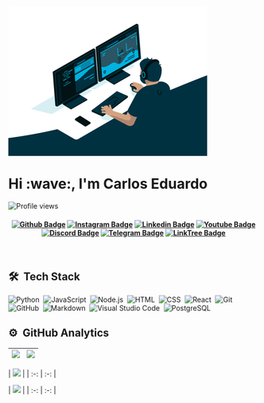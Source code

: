 <div>
  <img align="center" height="300em" src="./assets/code.gif"/>
</div>
<h1 align="left">Hi :wave:, I'm Carlos Eduardo</h1>
<p align="left"> <img src="https://komarev.com/ghpvc/?username=Eduardolimacesl&color=blue" alt="Profile views" /> </p>

<h4 align="center">

  [![Github Badge](https://img.shields.io/badge/-Facebook-blue?style=for-the-badge&logo=Facebook&logoColor=white&link=https://github.com/Eduardolimacesl)](https://www.facebook.com/eng.civil.eduardo/about)
  [![Instagram Badge](https://img.shields.io/badge/-instagram-red?style=for-the-badge&logo=instagram&logoColor=white&link=https://github.com/Eduardolimacesl)](https://www.instagram.com/carloseduardocesl/)
  [![Linkedin Badge](https://img.shields.io/badge/-Linkedin-blue?style=for-the-badge&logo=Linkedin&logoColor=white&link=https://github.com/Eduardolimacesl)](https://linkedin.com/in/eduardo-lima-b0aa8642)
  [![Youtube Badge](https://img.shields.io/badge/YouTube-FF0000?style=for-the-badge&logo=youtube&logoColor=white)](https://www.youtube.com/channel/UC5Zh9bzMxSB5u0sUfkq03tw)
  [![Discord Badge](https://img.shields.io/badge/Discord-5865F2?style=for-the-badge&logo=discord&logoColor=white)](EduardoLima#7964)
  [![Telegram Badge](https://img.shields.io/badge/Telegram-2CA5E0?style=for-the-badge&logo=telegram&logoColor=white)](https://t.me/EduardoLimacesl)
  [![LinkTree Badge](https://img.shields.io/badge/linktree-39E09B?style=for-the-badge&logo=linktree&logoColor=white)](https://eduardolimacesl.github.io/devlinks/)
  
</h4>
<br>

## 🛠 &nbsp;Tech Stack
![Python](https://img.shields.io/badge/-Python-05122A?style=flat&logo=python)&nbsp;
![JavaScript](https://img.shields.io/badge/-JavaScript-05122A?style=flat&logo=javascript)&nbsp;
![Node.js](https://img.shields.io/badge/-Node.js-05122A?style=flat&logo=node.js)&nbsp;
![HTML](https://img.shields.io/badge/-HTML-05122A?style=flat&logo=HTML5)&nbsp;
![CSS](https://img.shields.io/badge/-CSS-05122A?style=flat&logo=CSS3&logoColor=1572B6)&nbsp;
![React](https://img.shields.io/badge/-React-05122A?style=flat&logo=react)&nbsp;
![Git](https://img.shields.io/badge/-Git-05122A?style=flat&logo=git)&nbsp;
![GitHub](https://img.shields.io/badge/-GitHub-05122A?style=flat&logo=github)&nbsp;
![Markdown](https://img.shields.io/badge/-Markdown-05122A?style=flat&logo=markdown)&nbsp;
![Visual Studio Code](https://img.shields.io/badge/-Visual%20Studio%20Code-05122A?style=flat&logo=visual-studio-code&logoColor=007ACC)&nbsp;
![PostgreSQL](https://img.shields.io/badge/-PostgreSQL-05122A?style=flat&logo=postgresql)&nbsp;

## ⚙️ &nbsp;GitHub Analytics
| ![](http://github-profile-summary-cards.vercel.app/api/cards/stats?username=Eduardolimacesl&theme=nord_dark) | ![](http://github-profile-summary-cards.vercel.app/api/cards/most-commit-language?username=Eduardolimacesl&theme=nord_dark) |
| :-: | :-: |

| ![](http://github-profile-summary-cards.vercel.app/api/cards/profile-details?username=Eduardolimacesl&theme=nord_dark) |
| :-: | :-: |

| ![](https://github-readme-streak-stats.herokuapp.com/?user=Eduardolimacesl&hide_border=true&date_format=M%20j%5B%2C%20Y%5D&background=2D3742&stroke=2D3742&ring=6bbbca&fire=6bbbca&currStreakNum=fff&sideNums=6bbbca&currStreakLabel=6bbbca&sideLabels=fff&dates=fff) |
| :-: | :-: |
